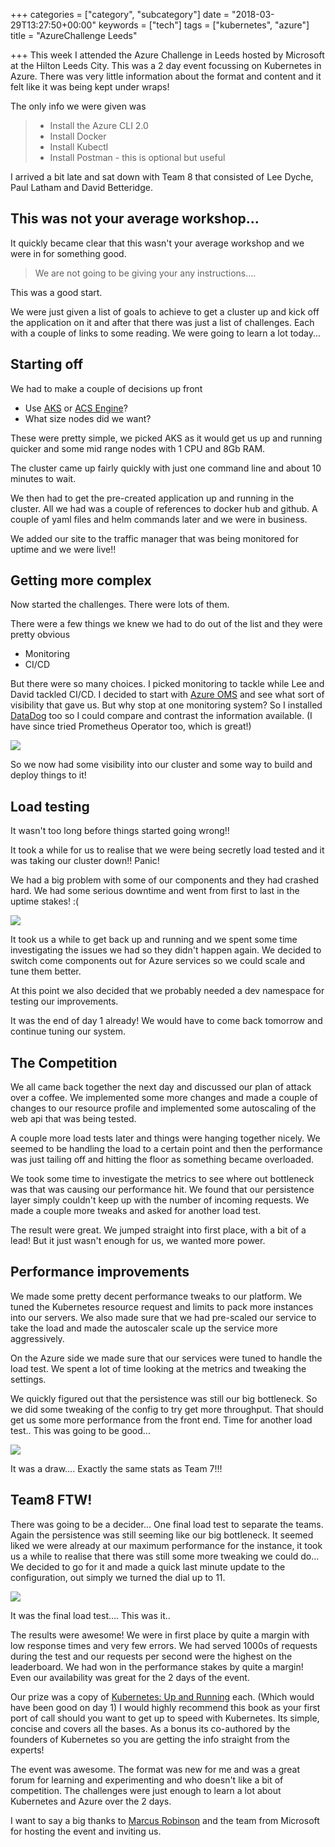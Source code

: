 +++
categories = ["category", "subcategory"]
date = "2018-03-29T13:27:50+00:00"
keywords = ["tech"]
tags = ["kubernetes", "azure"]
title = "AzureChallenge Leeds"

+++
This week I attended the Azure Challenge in Leeds hosted by Microsoft at the Hilton Leeds City. This was a 2 day event focussing on Kubernetes in Azure. There was very little information about the format and content and it felt like it was being kept under wraps!

The only info we were given was

> * Install the Azure CLI 2.0
> * Install Docker
> * Install Kubectl
> * Install Postman - this is optional but useful

I arrived a bit late and sat down with Team 8 that consisted of Lee Dyche, Paul Latham and David Betteridge.

## This was not your average workshop...

It quickly became clear that this wasn't your average workshop and we were in for something good.

> We are not going to be giving your any instructions....

This was a good start.

We were just given a list of goals to achieve to get a cluster up and kick off the application on it and after that there was just a list of challenges. Each with a couple of links to some reading. We were going to learn a lot today...

## Starting off

We had to make a couple of decisions up front

* Use [AKS](https://docs.microsoft.com/en-us/azure/aks/) or [ACS Engine](https://github.com/Azure/acs-engine)?
* What size nodes did we want?

These were pretty simple, we picked AKS as it would get us up and running quicker and some mid range nodes with 1 CPU and 8Gb RAM.

The cluster came up fairly quickly with just one command line and about 10 minutes to wait.

We then had to get the pre-created application up and running in the cluster. All we had was a couple of references to docker hub and github. A couple of yaml files and helm commands later and we were in business.

We added our site to the traffic manager that was being monitored for uptime and we were live!!

## Getting more complex

Now started the challenges. There were lots of them.

There were a few things we knew we had to do out of the list and they were pretty obvious

* Monitoring
* CI/CD

But there were so many choices. I picked monitoring to tackle while Lee and David tackled CI/CD. I decided to start with [Azure OMS](https://docs.microsoft.com/en-us/azure/aks/tutorial-kubernetes-monitor) and see what sort of visibility that gave us. But why stop at one monitoring system? So I installed [DataDog](https://www.datadoghq.com/blog/monitor-kubernetes-docker/) too so I could compare and contrast the information available. (I have since tried Prometheus Operator too, which is great!)

![](/uploads/2018/03/29/k8s-dash-2.png)

So we now had some visibility into our cluster and some way to build and deploy things to it!

## Load testing

It wasn't too long before things started going wrong!!

It took a while for us to realise that we were being secretly load tested and it was taking our cluster down!! Panic!

We had a big problem with some of our components and they had crashed hard. We had some serious downtime and went from first to last in the uptime stakes! :(

![](/uploads/2018/03/29/DumpsterFire2.jpg)

It took us a while to get back up and running and we spent some time investigating the issues we had so they didn't happen again. We decided to switch come components out for Azure services so we could scale and tune them better. 

At this point we also decided that we probably needed a dev namespace for testing our improvements.

It was the end of day 1 already! We would have to come back tomorrow and continue tuning our system.

## The Competition

We all came back together the next day and discussed our plan of attack over a coffee. We implemented some more changes and made a couple of changes to our resource profile and implemented some autoscaling of the web api that was being tested.

A couple more load tests later and things were hanging together nicely. We seemed to be handling the load to a certain point and then the performance was just tailing off and hitting the floor as something became overloaded. 

We took some time to investigate the metrics to see where out bottleneck was that was causing our performance hit. We found that our persistence layer simply couldn't keep up with the number of incoming requests. We made a couple more tweaks and asked for another load test. 

The result were great. We jumped straight into first place, with a bit of a lead! But it just wasn't enough for us, we wanted more power.

## Performance improvements

We made some pretty decent performance tweaks to our platform. We tuned the Kubernetes resource request and limits to pack more instances into our servers. We also made sure that we had pre-scaled our service to take the load and made the autoscaler scale up the service more aggressively.

On the Azure side we made sure that our services were tuned to handle the load test. We spent a lot of time looking at the metrics and tweaking the settings.

We quickly figured out that the persistence was still our big bottleneck. So we did some tweaking of the config to try get more throughput. That should get us some more performance from the front end. Time for another load test.. This was going to be good...

![](/uploads/2018/03/29/photofinish.jpg)

It was a draw.... Exactly the same stats as Team 7!!!

## Team8 FTW!

There was going to be a decider... One final load test to separate the teams. Again the persistence was still seeming like our big bottleneck. It seemed liked we were already at our maximum performance for the instance, it took us a while to realise that there was still some more tweaking we could do... We decided to go for it and made a quick last minute update to the configuration, out simply we turned the dial up to 11.

![](/uploads/2018/03/29/volume-11-smushed.jpg)

It was the final load test.... This was it..

The results were awesome! We were in first place by quite a margin with low response times and very few errors. We had served 1000s of requests during the test and our requests per second were the highest on the leaderboard. We had won in the performance stakes by quite a margin! Even our availability was great for the 2 days of the event.

Our prize was a copy of [Kubernetes: Up and Running](http://amzn.eu/hh5St3h) each. (Which would have been good on day 1) I would highly recommend this book as your first port of call should you want to get up to speed with Kubernetes. Its simple, concise and covers all the bases. As a bonus its co-authored by the founders of Kubernetes so you are getting the info straight from the experts!

The event was awesome. The format was new for me and was a great forum for learning and experimenting and who doesn't like a bit of competition. The challenges were just enough to learn a lot about Kubernetes and Azure over the 2 days. 

I want to say a big thanks to [Marcus Robinson](https://twitter.com/techdiction) and the team from Microsoft for hosting the event and inviting us. 